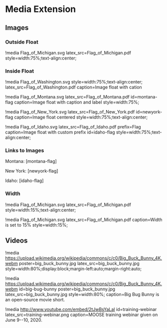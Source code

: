 # Media Extension

## Images

### Outside Float

!media Flag_of_Michigan.svg
       latex_src=Flag_of_Michigan.pdf
       style=width:75%;text-align:center;

### Inside Float

!media Flag_of_Washington.svg
       style=width:75%;text-align:center;
       latex_src=Flag_of_Washington.pdf
       caption=Image float with cation

!media Flag_of_Montana.svg
       latex_src=Flag_of_Montana.pdf
       id=montana-flag
       caption=Image float with caption and label
       style=width:75%;

!media Flag_of_New_York.svg
       latex_src=Flag_of_New_York.pdf
       id=newyork-flag
       caption=Image float centered
       style=width:75%;text-align:center;

!media Flag_of_Idaho.svg
       latex_src=Flag_of_Idaho.pdf
       prefix=Flag
       caption=Image float with custom prefix
       id=idaho-flag
       style=width:75%;text-align:center;

### Links to Images

Montana: [montana-flag]

New York: [newyork-flag]

Idaho: [idaho-flag]


### Width

!media Flag_of_Michigan.svg
       latex_src=Flag_of_Michigan.pdf
       style=width:15%;text-align:center;

!media Flag_of_Michigan.svg
       latex_src=Flag_of_Michigan.pdf
       caption=Width is set to 15%
       style=width:15%;

## Videos

!media https://upload.wikimedia.org/wikipedia/commons/c/c0/Big_Buck_Bunny_4K.webm
       poster=big_buck_bunny.jpg
       latex_src=big_buck_bunny.jpg
       style=width:80%;display:block;margin-left:auto;margin-right:auto;

!media https://upload.wikimedia.org/wikipedia/commons/c/c0/Big_Buck_Bunny_4K.webm
       id=big-bug-bunny
       poster=big_buck_bunny.jpg
       latex_src=big_buck_bunny.jpg
       style=width:80%;
       caption=Big Bug Bunny is an open-source movie short.

!media http://www.youtube.com/embed/2tJwBsYaLaI
       id=training-webinar
       latex_src=training-webinar.png
       caption=MOOSE training webinar given on June 9--10, 2020.
